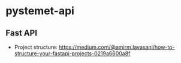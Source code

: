 # pystemet-api


## Fast API

- Project structure: https://medium.com/@amirm.lavasani/how-to-structure-your-fastapi-projects-0219a6600a8f

